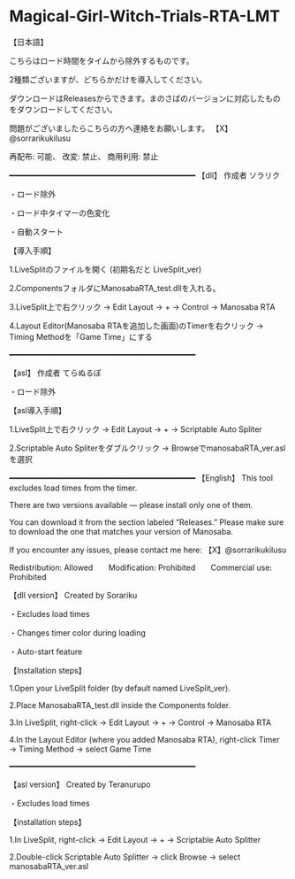 # Magical-Girl-Witch-Trials-RTA-LMT

【日本語】

こちらはロード時間をタイムから除外するものです。

2種類ございますが、どちらかだけを導入してください。

ダウンロードはReleasesからできます。まのさばのバージョンに対応したものをダウンロードしてください。

問題がございましたらこちらの方へ連絡をお願いします。
【X】@sorrarikukilusu

再配布: 可能、
改変: 禁止、
商用利用: 禁止

━━━━━━━━━━━━━━━━━━━━━━━━━━━━━━━━━━━━━━━━
【dll】
作成者 ソラリク

・ロード除外

・ロード中タイマーの色変化

・自動スタート

【導入手順】

1.LiveSplitのファイルを開く (初期名だと LiveSplit_ver)

2.ComponentsフォルダにManosabaRTA_test.dllを入れる。

3.LiveSplit上で右クリック → Edit Layout → + → Control → Manosaba RTA

4.Layout Editor(Manosaba RTAを追加した画面)のTimerを右クリック → Timing Methodを「Game Time」にする

━━━━━━━━━━━━━━━━━━━━━━━━━━━━━━━━━━━━━━━━

【asl】
作成者 てらぬるぽ

・ロード除外

【asl導入手順】

1.LiveSplit上で右クリック → Edit Layout → + → Scriptable Auto Spliter

2.Scriptable Auto Spliterをダブルクリック → BrowseでmanosabaRTA_ver.aslを選択


━━━━━━━━━━━━━━━━━━━━━━━━━━━━━━━━━━━━━━━━
【English】
This tool excludes load times from the timer.

There are two versions available — please install only one of them.

You can download it from the section labeled “Releases.”
Please make sure to download the one that matches your version of Manosaba.

If you encounter any issues, please contact me here: 【X】@sorrarikukilusu

Redistribution: Allowed  Modification: Prohibited  Commercial use: Prohibited

【dll version】
Created by Sorariku

・Excludes load times

・Changes timer color during loading

・Auto-start feature

【Installation steps】

1.Open your LiveSplit folder (by default named LiveSplit_ver).

2.Place ManosabaRTA_test.dll inside the Components folder.

3.In LiveSplit, right-click → Edit Layout → + → Control → Manosaba RTA

4.In the Layout Editor (where you added Manosaba RTA), right-click Timer → Timing Method → select Game Time

━━━━━━━━━━━━━━━━━━━━━━━━━━━━━━━━━━━━━━━━

【asl version】
Created by Teranurupo

・Excludes load times

【installation steps】

1.In LiveSplit, right-click → Edit Layout → + → Scriptable Auto Splitter

2.Double-click Scriptable Auto Splitter → click Browse → select manosabaRTA_ver.asl
